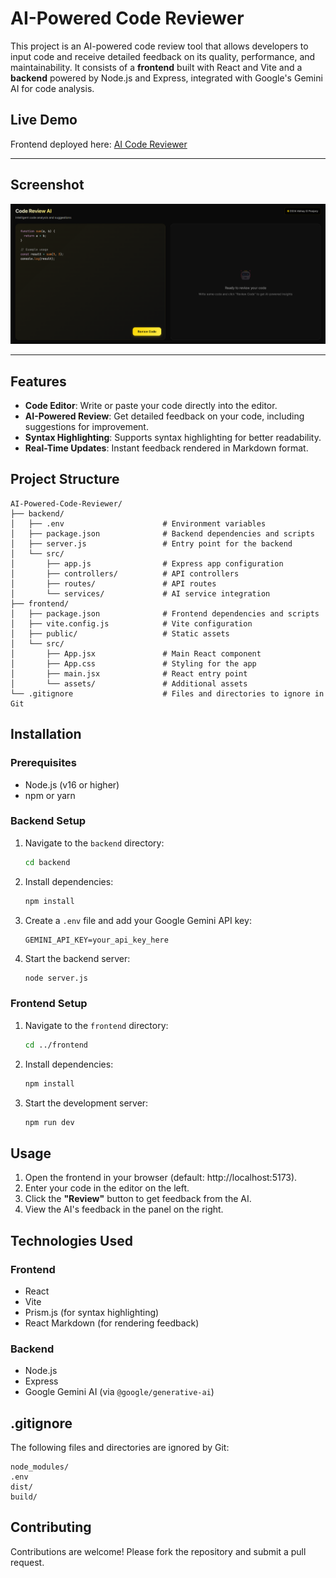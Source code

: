 # AI-Powered Code Reviewer

This project is an AI-powered code review tool that allows developers to input code and receive detailed feedback on its quality, performance, and maintainability. It consists of a **frontend** built with React and Vite and a **backend** powered by Node.js and Express, integrated with Google's Gemini AI for code analysis.

## Live Demo
Frontend deployed here: [AI Code Reviewer](https://code-review-ai-omega.vercel.app/)

---

## Screenshot
![App Screenshot](./assets/screenshot.png)

---

## Features

- **Code Editor**: Write or paste your code directly into the editor.
- **AI-Powered Review**: Get detailed feedback on your code, including suggestions for improvement.
- **Syntax Highlighting**: Supports syntax highlighting for better readability.
- **Real-Time Updates**: Instant feedback rendered in Markdown format.

## Project Structure

```
AI-Powered-Code-Reviewer/
├── backend/
│   ├── .env                      # Environment variables
│   ├── package.json              # Backend dependencies and scripts
│   ├── server.js                 # Entry point for the backend
│   └── src/
│       ├── app.js                # Express app configuration
│       ├── controllers/          # API controllers
│       ├── routes/               # API routes
│       └── services/             # AI service integration
├── frontend/
│   ├── package.json              # Frontend dependencies and scripts
│   ├── vite.config.js            # Vite configuration
│   ├── public/                   # Static assets
│   └── src/
│       ├── App.jsx               # Main React component
│       ├── App.css               # Styling for the app
│       ├── main.jsx              # React entry point
│       └── assets/               # Additional assets
└── .gitignore                    # Files and directories to ignore in Git
```

## Installation

### Prerequisites

- Node.js (v16 or higher)
- npm or yarn

### Backend Setup

1. Navigate to the `backend` directory:
   ```bash
   cd backend
   ```

2. Install dependencies:
   ```bash
   npm install
   ```

3. Create a `.env` file and add your Google Gemini API key:
   ```env
   GEMINI_API_KEY=your_api_key_here
   ```

4. Start the backend server:
   ```bash
   node server.js
   ```

### Frontend Setup

1. Navigate to the `frontend` directory:
   ```bash
   cd ../frontend
   ```

2. Install dependencies:
   ```bash
   npm install
   ```

3. Start the development server:
   ```bash
   npm run dev
   ```

## Usage

1. Open the frontend in your browser (default: http://localhost:5173).
2. Enter your code in the editor on the left.
3. Click the **"Review"** button to get feedback from the AI.
4. View the AI's feedback in the panel on the right.

## Technologies Used

### Frontend

- React
- Vite
- Prism.js (for syntax highlighting)
- React Markdown (for rendering feedback)

### Backend

- Node.js
- Express
- Google Gemini AI (via `@google/generative-ai`)

## .gitignore

The following files and directories are ignored by Git:
```
node_modules/
.env
dist/
build/
```

## Contributing

Contributions are welcome! Please fork the repository and submit a pull request.

